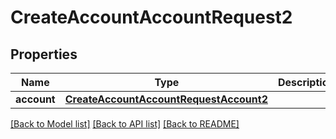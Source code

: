 # CreateAccountAccountRequest2

## Properties
Name | Type | Description | Notes
------------ | ------------- | ------------- | -------------
**account** | [**CreateAccountAccountRequestAccount2**](CreateAccountAccountRequestAccount2.md) |  | [optional] 

[[Back to Model list]](../README.md#documentation-for-models) [[Back to API list]](../README.md#documentation-for-api-endpoints) [[Back to README]](../README.md)


